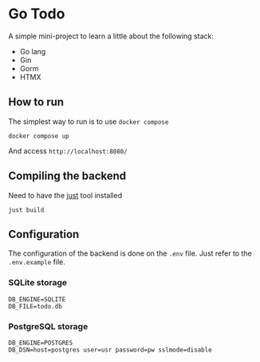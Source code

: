 # Go Todo

A simple mini-project to learn a little about the following stack:

- Go lang
- Gin
- Gorm
- HTMX

## How to run

The simplest way to run is to use `docker compose`

`docker compose up`

And access `http://localhost:8080/`

## Compiling the backend

Need to have the [just](https://github.com/casey/just) tool installed

`just build`

## Configuration

The configuration of the backend is done on the `.env` file. Just refer to the `.env.example` file.

### SQLite storage

```
DB_ENGINE=SQLITE
DB_FILE=todo.db
```

### PostgreSQL storage

```
DB_ENGINE=POSTGRES
DB_DSN=host=postgres user=usr password=pw sslmode=disable
```
